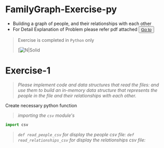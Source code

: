 # FamilyGraph-Exercise-py
- Building a graph of people, and their relationships with each other 
- For Detail Explanation of Problem please refer pdf attached <button>
    <a href="README.pdf"> Go to </a>
</button>

> Exercise is completed in `Python` only 
> 
> [![N|Solid](https://user-images.githubusercontent.com/104903815/178705703-b8842343-cded-4e49-be09-933d13e4e618.png)


# Exercise-1
> *Please implement code and data structures that read the files:*
> *and use them to build an in-memory data structure that represents the people in the file and their relationships with each other.*

Create necessary python function

> *importing the `csv` module's*

```python
import csv
```
> *`def read_people_csv` for display the people csv file:*
> *`def read_relationships_csv` for display the relationships csv file:*


            
            
            
